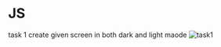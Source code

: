 # JS


task 1 
create given screen in both dark and light maode
![task1](https://github.com/user-attachments/assets/ccb3caf9-98bf-455a-ab90-b081f0f08195)
